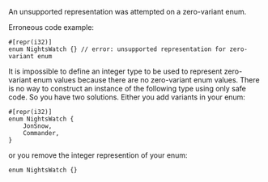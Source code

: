 An unsupported representation was attempted on a zero-variant enum.

Erroneous code example:

```compile_fail,E0084
#[repr(i32)]
enum NightsWatch {} // error: unsupported representation for zero-variant enum
```

It is impossible to define an integer type to be used to represent zero-variant
enum values because there are no zero-variant enum values. There is no way to
construct an instance of the following type using only safe code. So you have
two solutions. Either you add variants in your enum:

```
#[repr(i32)]
enum NightsWatch {
    JonSnow,
    Commander,
}
```

or you remove the integer represention of your enum:

```
enum NightsWatch {}
```
